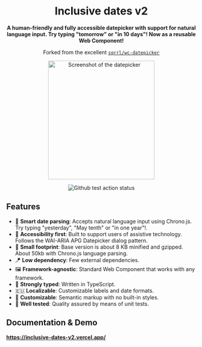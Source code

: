 <div align="center">
  <h1>Inclusive dates v2</h1>
  
  <p><strong>A human-friendly and fully accessible datepicker with support for natural language input. Try typing "tomorrow" or "in 10 days"! Now as a reusable Web Component!</strong></p>

  <p>Forked from the excellent <a href="https://github.com/Sqrrl/wc-datepicker"><code>sqrrl/wc-datepicker</code></a></p>
  
  <p>
    <a href="https://inclusive-dates-v2.vercel.app/">
      <img alt="Screenshot of the datepicker" height="315" src="https://github.com/fymmot/inclusive-dates-v2/blob/main/docs/images/screenshot-1.png?raw=true" width="282">
    </a>
  </p>
  
  <div>
    <img alt="Github test action status" src="https://github.com/fymmot/inclusive-dates-v2/actions/workflows/test.yml/badge.svg" />
    <!-- <img alt="Github publish action status" src="https://github.com/inclusive-dates-v2/actions/workflows/publish.yml/badge.svg" />
    <img alt="Github docs action status" src="https://github.com/inclusive-dates-v2/actions/workflows/docs.yml/badge.svg" /> -->
  </div>
</div>

## Features

- 🧏‍ **Smart date parsing**: Accepts natural language input using Chrono.js. Try typing "yesterday", "May tenth" or "in one year"!.
- 🧏‍ **Accessibility first**: Built to support users of assistive technology. Follows the WAI-ARIA APG Datepicker dialog pattern.
- 🦶 **Small footprint**: Base version is about 8 KB minified and gzipped. About 50kb with Chrono.js language parsing.
- 🪁 **Low dependency**: Few external dependencies.
- 🖼 **Framework-agnostic**: Standard Web Component that works with any framework.
- 💪 **Strongly typed**: Written in TypeScript.
- 🇪🇺 **Localizable**: Customizable labels and date formats.
- 🌈 **Customizable**: Semantic markup with no built-in styles.
- 🧪 **Well tested**: Quality assured by means of unit tests.

## Documentation & Demo

**https://inclusive-dates-v2.vercel.app/**
